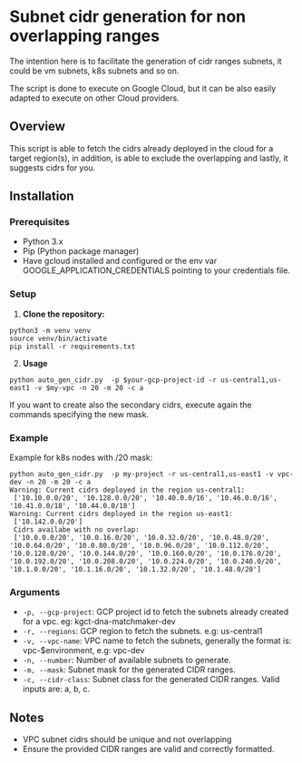 # Subnet cidr generation for non overlapping ranges

The intention here is to facilitate the generation of cidr ranges subnets, it could be vm subnets, k8s subnets and so on.

The script is done to execute on Google Cloud, but it can be also easily adapted to execute on other Cloud providers.


## Overview

This script is able to fetch the cidrs already deployed in the cloud for a target region(s), in addition, is able to exclude the overlapping and lastly, it suggests cidrs for you.

## Installation

### Prerequisites

- Python 3.x
- Pip (Python package manager)
- Have gcloud installed and configured or the env var GOOGLE_APPLICATION_CREDENTIALS pointing to your credentials file.

### Setup

1. **Clone the repository:**

```
python3 -m venv venv
source venv/bin/activate
pip install -r requirements.txt
```


2. **Usage**
  
```
python auto_gen_cidr.py  -p $your-gcp-project-id -r us-central1,us-east1 -v $my-vpc -n 20 -m 20 -c a
```

If you want to create also the secondary cidrs, execute again the commands specifying the new mask.

### Example

Example for k8s nodes with /20 mask:
```
python auto_gen_cidr.py  -p my-project -r us-central1,us-east1 -v vpc-dev -n 20 -m 20 -c a
Warning: Current cidrs deployed in the region us-central1:
 ['10.10.0.0/20', '10.128.0.0/20', '10.40.0.0/16', '10.46.0.0/16', '10.41.0.0/18', '10.44.0.0/18']
Warning: Current cidrs deployed in the region us-east1:
 ['10.142.0.0/20']
 Cidrs availabe with no overlap:
 ['10.0.0.0/20', '10.0.16.0/20', '10.0.32.0/20', '10.0.48.0/20', '10.0.64.0/20', '10.0.80.0/20', '10.0.96.0/20', '10.0.112.0/20', '10.0.128.0/20', '10.0.144.0/20', '10.0.160.0/20', '10.0.176.0/20', '10.0.192.0/20', '10.0.208.0/20', '10.0.224.0/20', '10.0.240.0/20', '10.1.0.0/20', '10.1.16.0/20', '10.1.32.0/20', '10.1.48.0/20']
```


### Arguments

- `-p, --gcp-project`: GCP project id to fetch the subnets already created for a vpc. eg: kgct-dna-matchmaker-dev
- `-r, --regions`: GCP region to fetch the subnets. e.g: us-central1
- `-v, --vpc-name`: VPC name to fetch the subnets, generally the format is: vpc-$environment, e.g: vpc-dev
- `-n, --number`: Number of available subnets to generate.
- `-m, --mask`: Subnet mask for the generated CIDR ranges.
- `-c, --cidr-class`: Subnet class for the generated CIDR ranges. Valid inputs are: a, b, c.

## Notes

- VPC subnet cidrs should be unique and not overlapping
- Ensure the provided CIDR ranges are valid and correctly formatted.
